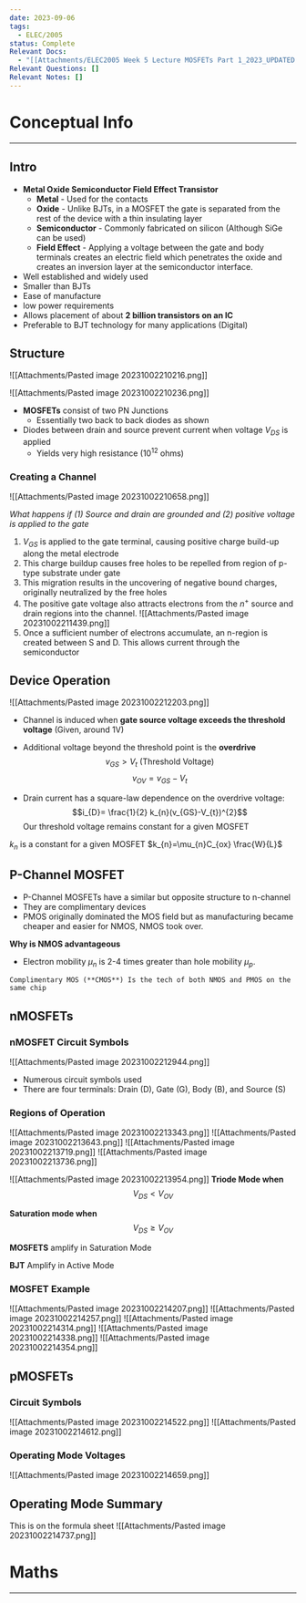 ```yaml
---
date: 2023-09-06
tags:
  - ELEC/2005
status: Complete
Relevant Docs:
  - "[[Attachments/ELEC2005 Week 5 Lecture MOSFETs Part 1_2023_UPDATED.pdf]]"
Relevant Questions: []
Relevant Notes: []
---
```



# Conceptual Info
---

## Intro
- **Metal Oxide Semiconductor Field Effect Transistor**
	- **Metal** - Used for the contacts
	- **Oxide** - Unlike BJTs, in a MOSFET the gate is separated from the rest of the device with a thin insulating layer
	- **Semiconductor** - Commonly fabricated on silicon (Although SiGe can be used)
	- **Field Effect** - Applying a voltage between the gate and body terminals creates an electric field which penetrates the oxide and creates an inversion layer at the semiconductor interface.
- Well established and widely used
- Smaller than BJTs
- Ease of manufacture
- low power requirements
- Allows placement of about **2 billion transistors on an IC**
- Preferable to BJT technology for many applications (Digital)

## Structure

![[Attachments/Pasted image 20231002210216.png]]

![[Attachments/Pasted image 20231002210236.png]]
- **MOSFETs** consist of two PN Junctions
	- Essentially two back to back diodes as shown
- Diodes between drain and source prevent current when voltage $V_{DS}$ is applied
	- Yields very high resistance ($10^{12}$ ohms)

### Creating a Channel
![[Attachments/Pasted image 20231002210658.png]]

*What happens if (1) Source and drain are grounded and (2) positive voltage is applied to the gate*
1. $V_{GS}$ is applied to the gate terminal, causing positive charge build-up along the metal electrode
2. This charge buildup causes free holes to be repelled from region of p-type substrate under gate
3. This migration results in the uncovering of negative bound charges, originally neutralized by the free holes
4. The positive gate voltage also attracts electrons from the $n^+$ source and drain regions into the channel.
![[Attachments/Pasted image 20231002211439.png]]
5. Once a sufficient number of electrons accumulate, an n-region is created between S and D. This allows current through the semiconductor




## Device Operation

![[Attachments/Pasted image 20231002212203.png]]

- Channel is induced when **gate source voltage exceeds the threshold voltage** (Given, around 1V)
- Additional voltage beyond the threshold point is the **overdrive**
$$v_{GS} > V_{t}\text{ (Threshold Voltage)}$$
$$v_{OV}=v_{GS}-V_{t}$$

- Drain current has a square-law dependence on the overdrive voltage:
$$i_{D}= \frac{1}{2} k_{n}(v_{GS}-V_{t})^{2}$$
Our threshold voltage remains constant for a given MOSFET

$k_{n}$ is a constant for a given MOSFET
$k_{n}=\mu_{n}C_{ox} \frac{W}{L}$



## P-Channel MOSFET
- P-Channel MOSFETs have a similar but opposite structure to n-channel
- They are complimentary devices
- PMOS originally dominated the MOS field but as manufacturing became cheaper and easier for NMOS, NMOS took over.

**Why is NMOS advantageous**
- Electron mobility $\mu_{n}$ is 2-4 times greater than hole mobility $\mu_{p}$.

```ad-note
Complimentary MOS (**CMOS**) Is the tech of both NMOS and PMOS on the same chip

```


## nMOSFETs
### nMOSFET Circuit Symbols

![[Attachments/Pasted image 20231002212944.png]]
- Numerous circuit symbols used
- There are four terminals: Drain (D), Gate (G), Body (B), and Source (S)

### Regions of Operation
![[Attachments/Pasted image 20231002213343.png]]
![[Attachments/Pasted image 20231002213643.png]]
![[Attachments/Pasted image 20231002213719.png]]
![[Attachments/Pasted image 20231002213736.png]]

![[Attachments/Pasted image 20231002213954.png]]
**Triode Mode when**
$$V_{DS}<V_{OV}$$

**Saturation mode when**
$$V_{DS}\geq V_{OV}$$

**MOSFETS** amplify in Saturation Mode

**BJT** Amplify in Active Mode


### MOSFET Example
![[Attachments/Pasted image 20231002214207.png]]
![[Attachments/Pasted image 20231002214257.png]]
![[Attachments/Pasted image 20231002214314.png]]
![[Attachments/Pasted image 20231002214338.png]]
![[Attachments/Pasted image 20231002214354.png]]

## pMOSFETs

### Circuit Symbols
![[Attachments/Pasted image 20231002214522.png]]
![[Attachments/Pasted image 20231002214612.png]]

### Operating Mode Voltages
![[Attachments/Pasted image 20231002214659.png]]

## Operating Mode Summary
This is on the formula sheet
![[Attachments/Pasted image 20231002214737.png]]



# Maths
----


